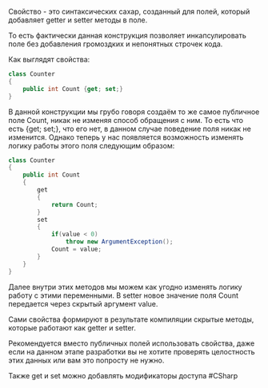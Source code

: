 Свойство - это синтаксических сахар, созданный для полей, который добавляет getter и setter методы в поле.

То есть фактически данная конструкция позволяет инкапсулировать поле без добавления громоздких и непонятных строчек кода.

Как выглядят свойства:
```cs
class Counter
{
	public int Count {get; set;}
}
```
В данной конструкции мы грубо говоря создаём то же самое публичное поле Count, никак не изменяя способ обращения с ним. То есть что есть {get; set;}, что его нет, в данном случае поведение поля никак не изменится. Однако теперь у нас появляется возможность изменять логику работы этого поля следующим образом:
```cs
class Counter
{
	public int Count 
	{
		get
		{
			return Count;
		} 
		set
		{
			if(value < 0)
				throw new ArgumentException();
			Count = value;
		}
	}
}
```
Далее внутри этих методов мы можем как угодно изменять логику работу с этими переменными.
В setter новое значение поля Count передается через скрытый аргумент value.

Сами свойства формируют в результате компиляции скрытые методы, которые работают как getter и setter.

Рекомендуется вместо публичных полей использовать свойства, даже если на данном этапе разработки вы не хотите проверять целостность этих данных или вам это попросту не нужно.

Также get и set можно добавлять модификаторы доступа
#CSharp 